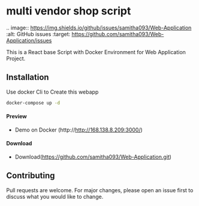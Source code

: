 # multi vendor shop script
.. image:: https://img.shields.io/github/issues/samitha093/Web-Application   :alt: GitHub issues   :target: https://github.com/samitha093/Web-Application/issues

This is a React base Script with Docker Environment for Web Application Project.

## Installation

Use docker Cli to Create this webapp 

```bash
docker-compose up -d
```
#### Preview

 - Demo on Docker (http://http://168.138.8.209:3000/)

#### Download

 - Download(https://github.com/samitha093/Web-Application.git)

## Contributing
Pull requests are welcome. For major changes, please open an issue first to discuss what you would like to change.
